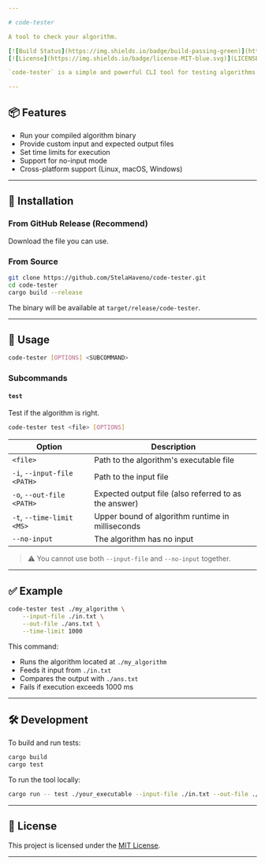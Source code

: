 ```yaml
---

# code-tester

A tool to check your algorithm.

[![Build Status](https://img.shields.io/badge/build-passing-green)](https://github.com/StelaHaveno/code-tester)
[![License](https://img.shields.io/badge/license-MIT-blue.svg)](LICENSE)

`code-tester` is a simple and powerful CLI tool for testing algorithms. It allows you to run an executable file, optionally provide input and expected output files, and verify correctness within a time limit.

---
```


## 📦 Features

- Run your compiled algorithm binary
- Provide custom input and expected output files
- Set time limits for execution
- Support for no-input mode
- Cross-platform support (Linux, macOS, Windows)

---

## 🚀 Installation

### From GitHub Release (Recommend)

Download the file you can use.

### From Source

```bash
git clone https://github.com/StelaHaveno/code-tester.git
cd code-tester
cargo build --release
```

The binary will be available at `target/release/code-tester`.

---

## 🧪 Usage

```bash
code-tester [OPTIONS] <SUBCOMMAND>
```

### Subcommands

#### `test`

Test if the algorithm is right.

```bash
code-tester test <file> [OPTIONS]
```

| Option | Description |
|--------|-------------|
| `<file>` | Path to the algorithm's executable file |
| `-i`, `--input-file <PATH>` | Path to the input file |
| `-o`, `--out-file <PATH>` | Expected output file (also referred to as the answer) |
| `-t`, `--time-limit <MS>` | Upper bound of algorithm runtime in milliseconds |
| `--no-input` | The algorithm has no input |

> ⚠️ You cannot use both `--input-file` and `--no-input` together.

---

## ✅ Example

```bash
code-tester test ./my_algorithm \
    --input-file ./in.txt \
    --out-file ./ans.txt \
    --time-limit 1000
```

This command:
- Runs the algorithm located at `./my_algorithm`
- Feeds it input from `./in.txt`
- Compares the output with `./ans.txt`
- Fails if execution exceeds 1000 ms

---

## 🛠️ Development

To build and run tests:

```bash
cargo build
cargo test
```

To run the tool locally:

```bash
cargo run -- test ./your_executable --input-file ./in.txt --out-file ./ans.txt
```

---

## 📄 License

This project is licensed under the [MIT License](License).

---